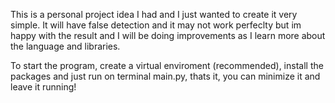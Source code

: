 This is a personal project idea I had and I just wanted to create it very simple.
It will have false detection and it may not work perfeclty but im happy with the result and I will be doing improvements as I learn more about the language and libraries.


To start the program, create a virtual enviroment (recommended), install the packages and just run on terminal main.py, thats it, you can minimize it and leave it running!
